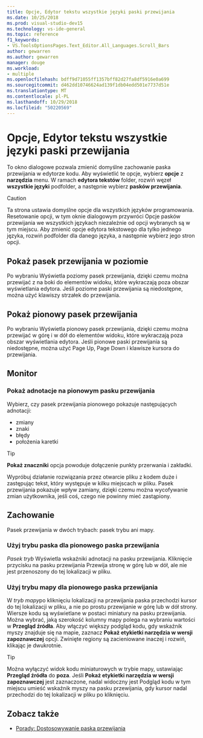 ```yaml
---
title: Opcje, Edytor tekstu wszystkie języki paski przewijania
ms.date: 10/25/2018
ms.prod: visual-studio-dev15
ms.technology: vs-ide-general
ms.topic: reference
f1_keywords:
- VS.ToolsOptionsPages.Text_Editor.All_Languages.Scroll_Bars
author: gewarren
ms.author: gewarren
manager: douge
ms.workload:
- multiple
ms.openlocfilehash: bdff9d71055ff1357bff82d27fa8df5916e0a699
ms.sourcegitcommit: d462dd10746624ad139f1db04edd501e7737d51e
ms.translationtype: MT
ms.contentlocale: pl-PL
ms.lasthandoff: 10/29/2018
ms.locfileid: "50220569"
---
```

# <a name="options-text-editor-all-languages-scroll-bars"></a>Opcje, Edytor tekstu wszystkie języki paski przewijania
To okno dialogowe pozwala zmienić domyślne zachowanie paska przewijania w edytorze kodu. Aby wyświetlić te opcje, wybierz **opcje** z **narzędzia** menu. W ramach **edytora tekstów** folder, rozwiń węzeł **wszystkie języki** podfolder, a następnie wybierz **pasków przewijania**.

> [!CAUTION]
> Ta strona ustawia domyślne opcje dla wszystkich języków programowania. Resetowanie opcji, w tym oknie dialogowym przywróci Opcje pasków przewijania we wszystkich językach niezależnie od opcji wybranych są w tym miejscu. Aby zmienić opcje edytora tekstowego dla tylko jednego języka, rozwiń podfolder dla danego języka, a następnie wybierz jego stron opcji.

## <a name="show-horizontal-scroll-bar"></a>Pokaż pasek przewijania w poziomie

Po wybraniu Wyświetla poziomy pasek przewijania, dzięki czemu można przewijać z na boki do elementów widoku, które wykraczają poza obszar wyświetlania edytora. Jeśli poziome paski przewijania są niedostępne, można użyć klawiszy strzałek do przewijania.

## <a name="show-vertical-scroll-bar"></a>Pokaż pionowy pasek przewijania

Po wybraniu Wyświetla pionowy pasek przewijania, dzięki czemu można przewijać w górę i w dół do elementów widoku, które wykraczają poza obszar wyświetlania edytora. Jeśli pionowe paski przewijania są niedostępne, można użyć Page Up, Page Down i klawisze kursora do przewijania.

## <a name="display"></a>Monitor

### <a name="show-annotations-over-vertical-scroll-bar"></a>Pokaż adnotacje na pionowym pasku przewijania

Wybierz, czy pasek przewijania pionowego pokazuje następujących adnotacji:

- zmiany
- znaki
- błędy
- położenia karetki

> [!TIP]
> **Pokaż znaczniki** opcja powoduje dołączenie punkty przerwania i zakładki.

Wypróbuj działanie rozwiązania przez otwarcie pliku z kodem duże i zastępując tekst, który występuje w kilku miejscach w pliku. Pasek przewijania pokazuje wpływ zamiany, dzięki czemu można wycofywanie zmian użytkownika, jeśli coś, czego nie powinny mieć zastąpiony.

## <a name="behavior"></a>Zachowanie

Pasek przewijania w dwóch trybach: pasek trybu ani mapy.

### <a name="use-bar-mode-for-vertical-scroll-bar"></a>Użyj trybu paska dla pionowego paska przewijania

*Pasek tryb* Wyświetla wskaźniki adnotacji na pasku przewijania. Kliknięcie przycisku na pasku przewijania Przewija stronę w górę lub w dół, ale nie jest przenoszony do tej lokalizacji w pliku.

### <a name="use-map-mode-for-vertical-scroll-bar"></a>Użyj trybu mapy dla pionowego paska przewijania

W *tryb mapy*po kliknięciu lokalizacji na przewijania paska przechodzi kursor do tej lokalizacji w pliku, a nie po prostu przewijanie w górę lub w dół strony. Wiersze kodu są wyświetlane w postaci miniatury na pasku przewijania. Można wybrać, jaką szerokość kolumny mapy polega na wybraniu wartości w **Przegląd źródła**. Aby włączyć większy podgląd kodu, gdy wskaźnik myszy znajduje się na mapie, zaznacz **Pokaż etykietki narzędzia w wersji zapoznawczej** opcji. Zwinięte regiony są zacieniowane inaczej i rozwiń, klikając je dwukrotnie.

> [!TIP]
> Można wyłączyć widok kodu miniaturowych w trybie mapy, ustawiając **Przegląd źródła** do **poza**. Jeśli **Pokaż etykietki narzędzia w wersji zapoznawczej** jest zaznaczone, nadal widoczny jest Podgląd kodu w tym miejscu umieść wskaźnik myszy na pasku przewijania, gdy kursor nadal przechodzi do tej lokalizacji w pliku po kliknięciu.

## <a name="see-also"></a>Zobacz także

- [Porady: Dostosowywanie paska przewijania](../how-to-track-your-code-by-customizing-the-scrollbar.md)